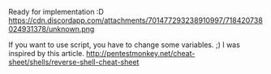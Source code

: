 Ready for implementation :D
https://cdn.discordapp.com/attachments/701477293238910997/718420738024931378/unknown.png

If you want to use script, you have to change some variables. ;)
I was inspired by this article.
http://pentestmonkey.net/cheat-sheet/shells/reverse-shell-cheat-sheet
